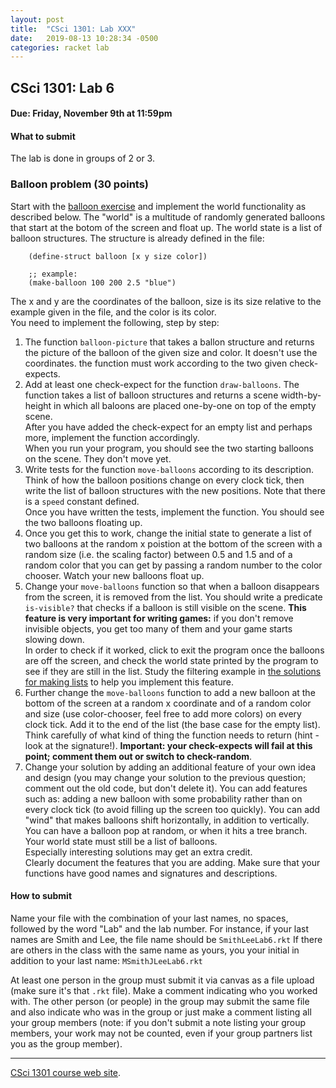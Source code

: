 ```yaml
---
layout: post
title:  "CSci 1301: Lab XXX"
date:   2019-08-13 10:28:34 -0500
categories: racket lab
---
```


CSci 1301: Lab 6
----------------

#### Due: Friday, November 9th at 11:59pm

#### What to submit

The lab is done in groups of 2 or 3.

### Balloon problem (30 points)

Start with the [balloon exercise](../examples/balloons.rkt) and
implement the world functionality as described below. The \"world\" is a
multitude of randomly generated balloons that start at the botom of the
screen and float up. The world state is a list of balloon structures.
The structure is already defined in the file:

      
        (define-struct balloon [x y size color])

        ;; example:
        (make-balloon 100 200 2.5 "blue")
      

The x and y are the coordinates of the balloon, size is its size
relative to the example given in the file, and the color is its color.\
You need to implement the following, step by step:

1.  The function `balloon-picture` that takes a ballon structure and
    returns the picture of the balloon of the given size and color. It
    doesn\'t use the coordinates. the function must work according to
    the two given check-expects.
2.  Add at least one check-expect for the function `draw-balloons`. The
    function takes a list of balloon structures and returns a scene
    width-by-height in which all baloons are placed one-by-one on top of
    the empty scene.\
    After you have added the check-expect for an empty list and perhaps
    more, implement the function accordingly.\
    When you run your program, you should see the two starting balloons
    on the scene. They don\'t move yet.
3.  Write tests for the function `move-balloons` according to its
    description. Think of how the balloon positions change on every
    clock tick, then write the list of balloon structures with the new
    positions. Note that there is a `speed` constant defined.\
    Once you have written the tests, implement the function. You should
    see the two balloons floating up.
4.  Once you get this to work, change the initial state to generate a
    list of two balloons at the random x poistion at the bottom of the
    screen with a random size (i.e. the scaling factor) between 0.5 and
    1.5 and of a random color that you can get by passing a random
    number to the color chooser. Watch your new balloons float up.
5.  Change your `move-balloons` function so that when a balloon
    disappears from the screen, it is removed from the list. You should
    write a predicate `is-visible?` that checks if a balloon is still
    visible on the scene. **This feature is very important for writing
    games:** if you don\'t remove invisible objects, you get too many of
    them and your game starts slowing down.\
    In order to check if it worked, click to exit the program once the
    balloons are off the screen, and check the world state printed by
    the program to see if they are still in the list. Study the
    filtering example in [the solutions for making
    lists](../examples/making-lists-solutions.rkt) to help you implement
    this feature.
6.  Further change the `move-balloons` function to add a new balloon at
    the bottom of the screen at a random x coordinate and of a random
    color and size (use color-chooser, feel free to add more colors) on
    every clock tick. Add it to the end of the list (the base case for
    the empty list). Think carefully of what kind of thing the function
    needs to return (hint - look at the signature!). **Important: your
    check-expects will fail at this point; comment them out or switch to
    check-random**.
7.  Change your solution by adding an additional feature of your own
    idea and design (you may change your solution to the previous
    question; comment out the old code, but don\'t delete it). You can
    add features such as: adding a new balloon with some probability
    rather than on every clock tick (to avoid filling up the screen too
    quickly). You can add \"wind\" that makes balloons shift
    horizontally, in addition to vertically. You can have a balloon pop
    at random, or when it hits a tree branch.\
    Your world state must still be a list of balloons.\
    Especially interesting solutions may get an extra credit.\
    Clearly document the features that you are adding. Make sure that
    your functions have good names and signatures and descriptions.

#### How to submit

Name your file with the combination of your last names, no spaces,
followed by the word \"Lab\" and the lab number. For instance, if your
last names are Smith and Lee, the file name should be `SmithLeeLab6.rkt`
If there are others in the class with the same name as yours, you your
initial in addition to your last name: `MSmithJLeeLab6.rkt`

At least one person in the group must submit it via canvas as a file
upload (make sure it\'s that `.rkt` file). Make a comment indicating who
you worked with. The other person (or people) in the group may submit
the same file and also indicate who was in the group or just make a
comment listing all your group members (note: if you don\'t submit a
note listing your group members, your work may not be counted, even if
your group partners list you as the group member).

------------------------------------------------------------------------

[CSci 1301 course web site](../index.html).
